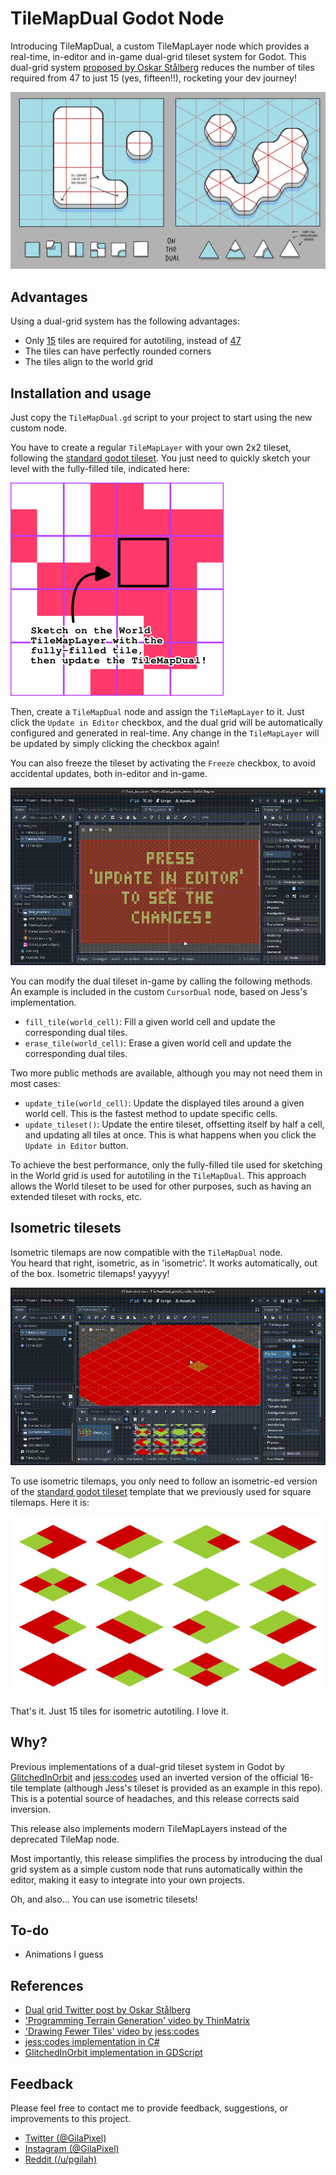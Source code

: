# TileMapDual Godot Node

Introducing TileMapDual, a custom TileMapLayer node
which provides a real-time, in-editor and in-game dual-grid tileset system for Godot.
This dual-grid system [proposed by Oskar Stålberg](https://x.com/OskSta/status/1448248658865049605) reduces the number of tiles required from 47 to just 15 (yes, fifteen!!), rocketing your dev journey!  

![](Docs/reference_dual.jpeg)

## Advantages

Using a dual-grid system has the following advantages:  
- Only [15](https://user-images.githubusercontent.com/47016402/87044518-ee28fa80-c1f6-11ea-86f5-de53e86fcbb6.png) tiles are required for autotiling, instead of [47](https://user-images.githubusercontent.com/47016402/87044533-f5e89f00-c1f6-11ea-9178-67b2e357ee8a.png)
- The tiles can have perfectly rounded corners
- The tiles align to the world grid

## Installation and usage

Just copy the `TileMapDual.gd` script to your project to start using the new custom node.  

You have to create a regular `TileMapLayer` with your own 2x2 tileset, following the [standard godot tileset](https://user-images.githubusercontent.com/47016402/87044518-ee28fa80-c1f6-11ea-86f5-de53e86fcbb6.png).
You just need to quickly sketch your level with the fully-filled tile, indicated here:

![](Docs/reference_tileset_standard.png)

Then, create a `TileMapDual` node and assign the `TileMapLayer` to it. Just click the `Update in Editor` checkbox, and the dual grid will be automatically configured and generated in real-time.
Any change in the `TileMapLayer` will be updated by simply clicking the checkbox again!  

You can also freeze the tileset by activating the `Freeze` checkbox, to avoid accidental updates, both in-editor and in-game.

![](Docs/demo.gif)

You can modify the dual tileset in-game by calling the following methods. An example is included in the custom `CursorDual` node, based on Jess's implementation.

- `fill_tile(world_cell)`: Fill a given world cell and update the corresponding dual tiles.
- `erase_tile(world_cell)`: Erase a given world cell and update the corresponding dual tiles.

Two more public methods are available, although you may not need them in most cases:

- `update_tile(world_cell)`: Update the displayed tiles around a given world cell. This is the fastest method to update specific cells.  
- `update_tileset()`: Update the entire tileset, offsetting itself by half a cell, and updating all tiles at once. This is what happens when you click the `Update in Editor` button.  

To achieve the best performance, only the fully-filled tile used for sketching in the World grid is used for autotiling in the `TileMapDual`. This approach allows the World tileset to be used for other purposes, such as having an extended tileset with rocks, etc.  

## Isometric tilesets

Isometric tilemaps are now compatible with the `TileMapDual` node.  
You heard that right, isometric, as in 'isometric'. It works automatically, out of the box. Isometric tilemaps! yayyyy!

![](Docs/demo_isometric.gif)

To use isometric tilemaps, you only need to follow an isometric-ed version of the [standard godot tileset](https://user-images.githubusercontent.com/47016402/87044518-ee28fa80-c1f6-11ea-86f5-de53e86fcbb6.png) template that we previously used for square tilemaps. Here it is:

![](Docs/reference_tileset_isometric.svg)

That's it. Just 15 tiles for isometric autotiling. I love it.

## Why?

Previous implementations of a dual-grid tileset system in Godot
by [GlitchedInOrbit](https://github.com/GlitchedinOrbit/dual-grid-tilemap-system-godot-gdscript)
and [jess:codes](https://github.com/jess-hammer/dual-grid-tilemap-system-godot)
used an inverted version of the official 16-tile template (although Jess's tileset is provided as an example in this repo).
This is a potential source of headaches, and this release corrects said inversion.  

This release also implements modern TileMapLayers instead of the deprecated TileMap node.  

Most importantly, this release simplifies the process by introducing the dual grid system as a simple custom node that runs automatically within the editor, making it easy to integrate into your own projects.  

Oh, and also... You can use isometric tilesets!  

## To-do

- Animations I guess

## References

- [Dual grid Twitter post by Oskar Stålberg](https://x.com/OskSta/status/1448248658865049605)
- ['Programming Terrain Generation' video by ThinMatrix](https://www.youtube.com/watch?v=buKQjkad2I0)
- ['Drawing Fewer Tiles' video by jess:codes](https://www.youtube.com/watch?v=jEWFSv3ivTg)
- [jess:codes implementation in C#](https://github.com/jess-hammer/dual-grid-tilemap-system-godot)
- [GlitchedInOrbit implementation in GDScript](https://github.com/GlitchedinOrbit/dual-grid-tilemap-system-godot-gdscript)

## Feedback

Please feel free to contact me to provide feedback, suggestions, or improvements to this project.  
- [Twitter (@GilaPixel)](https://x.com/gilapixel)
- [Instagram (@GilaPixel)](https://www.instagram.com/gilapixel/)
- [Reddit (/u/pgilah)](https://www.reddit.com/u/pgilah/)
